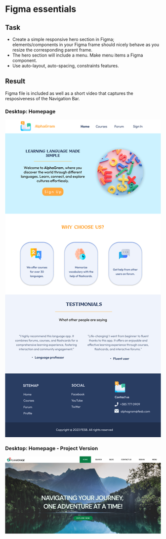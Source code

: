 # Figma essentials

## Task

- Create a simple responsive hero section in Figma; elements/components in your Figma frame should nicely behave as you resize the corresponding parent frame.
- The hero section will include a menu. Make menu items a Figma component.
- Use auto-layout, auto-spacing, constraints features.

## Result

Figma file is included as well as a short video that captures the resposiveness of the Navigation Bar.

### Desktop: Homepage
![High Fidelity Prototype](/class-projects/class-project-1/HeroSection.jpg)

### Desktop: Homepage - Project Version
![High Fidelity Prototype Project](/class-projects/class-project-1/HeroSectionUpdated.png)
